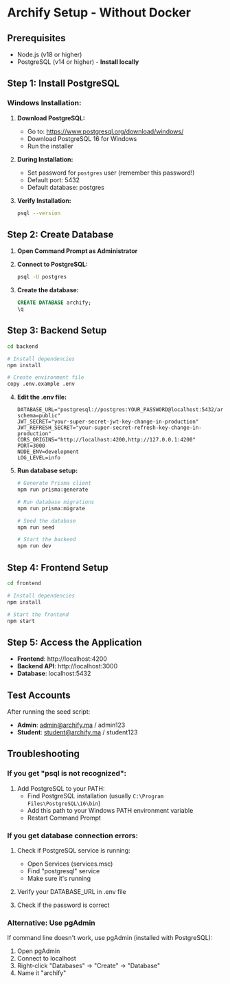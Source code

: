 # Archify Setup - Without Docker

## Prerequisites

- Node.js (v18 or higher)
- PostgreSQL (v14 or higher) - **Install locally**

## Step 1: Install PostgreSQL

### Windows Installation:

1. **Download PostgreSQL:**
   - Go to: https://www.postgresql.org/download/windows/
   - Download PostgreSQL 16 for Windows
   - Run the installer

2. **During Installation:**
   - Set password for `postgres` user (remember this password!)
   - Default port: 5432
   - Default database: postgres

3. **Verify Installation:**
   ```bash
   psql --version
   ```

## Step 2: Create Database

1. **Open Command Prompt as Administrator**
2. **Connect to PostgreSQL:**
   ```bash
   psql -U postgres
   ```

3. **Create the database:**
   ```sql
   CREATE DATABASE archify;
   \q
   ```

## Step 3: Backend Setup

```bash
cd backend

# Install dependencies
npm install

# Create environment file
copy .env.example .env
```

4. **Edit the .env file:**
   ```
   DATABASE_URL="postgresql://postgres:YOUR_PASSWORD@localhost:5432/archify?schema=public"
   JWT_SECRET="your-super-secret-jwt-key-change-in-production"
   JWT_REFRESH_SECRET="your-super-secret-refresh-key-change-in-production"
   CORS_ORIGINS="http://localhost:4200,http://127.0.0.1:4200"
   PORT=3000
   NODE_ENV=development
   LOG_LEVEL=info
   ```

5. **Run database setup:**
   ```bash
   # Generate Prisma client
   npm run prisma:generate

   # Run database migrations
   npm run prisma:migrate

   # Seed the database
   npm run seed

   # Start the backend
   npm run dev
   ```

## Step 4: Frontend Setup

```bash
cd frontend

# Install dependencies
npm install

# Start the frontend
npm start
```

## Step 5: Access the Application

- **Frontend**: http://localhost:4200
- **Backend API**: http://localhost:3000
- **Database**: localhost:5432

## Test Accounts

After running the seed script:

- **Admin**: admin@archify.ma / admin123
- **Student**: student@archify.ma / student123

## Troubleshooting

### If you get "psql is not recognized":
1. Add PostgreSQL to your PATH:
   - Find PostgreSQL installation (usually `C:\Program Files\PostgreSQL\16\bin`)
   - Add this path to your Windows PATH environment variable
   - Restart Command Prompt

### If you get database connection errors:
1. Check if PostgreSQL service is running:
   - Open Services (services.msc)
   - Find "postgresql" service
   - Make sure it's running

2. Verify your DATABASE_URL in .env file
3. Check if the password is correct

### Alternative: Use pgAdmin
If command line doesn't work, use pgAdmin (installed with PostgreSQL):
1. Open pgAdmin
2. Connect to localhost
3. Right-click "Databases" → "Create" → "Database"
4. Name it "archify"
